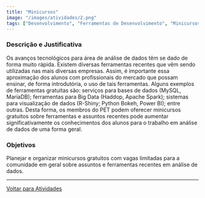 ```yaml
---
title: "Minicursos"
image: "/images/atividades/2.png"
tags: ["Desenvolvimento", "Ferramentas de Desenvolvimento", "Minicursos", "Gratuítos", "Análise de Dados"]
---
```

  
### **Descrição e Justificativa**
  
Os avanços tecnológicos para área de análise de dados têm se dado de forma muito rápida. Existem diversas ferramentas recentes que vêm sendo utilizadas nas mais diversas empresas. Assim, é importante essa aproximação dos alunos com profissionais do mercado que possam ensinar, de forma introdutória, o uso de tais ferramentas. Alguns exemplos de ferramentas gratuitas são: serviços para bases de dados (MySQL, MariaDB); ferramentas para Big Data (Haddop, Apache Spark); sistemas para visualização de dados (R-Shiny; Python Bokeh, Power BI); entre outras. Desta forma, os membros do PET podem oferecer minicursos gratuitos sobre ferramentas e assuntos recentes pode aumentar significativamente os conhecimentos dos alunos para o trabalho em análise de dados de uma forma geral.

### **Objetivos**

Planejar e organizar minicursos gratuitos com vagas limitadas para a comunidade em geral sobre assuntos e ferramentas recentes em análise de dados.

---
[Voltar para Atividades](/atividades/)